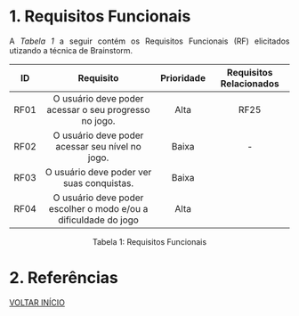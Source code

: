 # 1. Requisitos Funcionais

<p align="justify">A <i>Tabela 1</i> a seguir contém os Requisitos Funcionais (RF) elicitados utizando a técnica de Brainstorm.</p>

| ID   |                                 Requisito                                 | Prioridade | Requisitos Relacionados |
| :--: | :-----------------------------------------------------------------------: | :--------: | :---------: |
| RF01 |         O usuário deve poder acessar o seu progresso no jogo.        |  Alta      |      RF25   |
| RF02 |         O usuário deve poder acessar seu nível no jogo.              |  Baixa     |     -       |    
| RF03 |         O usuário deve poder ver suas conquistas.                    |  Baixa     |             |
| RF04 |         O usuário deve poder escolher o modo e/ou a dificuldade do jogo   |  Alta    |             |
   


<div style="text-align: center">
<p>Tabela 1: Requisitos Funcionais</p>
</div>

# 2. Referências


<a href="../README.md">VOLTAR INÍCIO</a>

